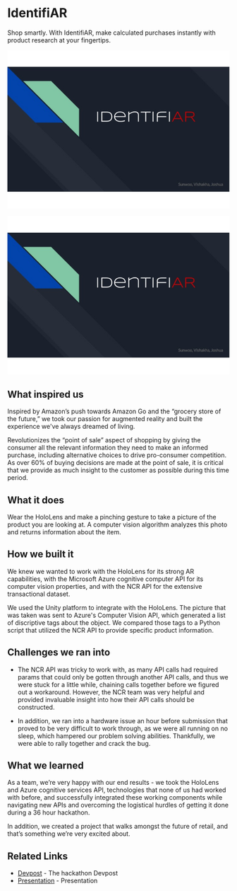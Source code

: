# IdentifiAR
Shop smartly. With IdentifiAR, make calculated purchases instantly with product research at your fingertips.

![Logo](https://raw.githubusercontent.com/sunny8751/IdentifiAR/c65f51d66f67afcdc336033c34fa517227f1ea0d/Assets/Images/logo.jpg)

![Demo](https://raw.githubusercontent.com/sunny8751/IdentifiAR/master/Assets/Images/logo.jpg)

## What inspired us
Inspired by Amazon’s push towards Amazon Go and the “grocery store of the future,” we took our passion for augmented reality and built the experience we've always dreamed of living.

Revolutionizes the “point of sale” aspect of shopping by giving the consumer all the relevant information they need to make an informed purchase, including alternative choices to drive pro-consumer competition. As over 60% of buying decisions are made at the point of sale, it is critical that we provide as much insight to the customer as possible during this time period.

## What it does
Wear the HoloLens and make a pinching gesture to take a picture of the product you are looking at. A computer vision algorithm analyzes this photo and returns information about the item.

## How we built it
We knew we wanted to work with the HoloLens for its strong AR capabilities, with the Microsoft Azure cognitive computer API for its computer vision properties, and with the NCR API for the extensive transactional dataset.

We used the Unity platform to integrate with the HoloLens. The picture that was taken was sent to Azure's Computer Vision API, which generated a list of discriptive tags about the object. We compared those tags to a Python script that utilized the NCR API to provide specific product information.

## Challenges we ran into
* The NCR API was tricky to work with, as many API calls had required params that could only be gotten through another API calls, and thus we were stuck for a little while, chaining calls together before we figured out a workaround. However, the NCR team was very helpful and provided invaluable insight into how their API calls should be constructed.

* In addition, we ran into a hardware issue an hour before submission that proved to be very difficult to work through, as we were all running on no sleep, which hampered our problem solving abilities. Thankfully, we were able to rally together and crack the bug.

## What we learned
As a team, we’re very happy with our end results - we took the HoloLens and Azure cognitive services API, technologies that none of us had worked with before, and successfully integrated these working components while navigating new APIs and overcoming the logistical hurdles of getting it done during a 36 hour hackathon.

In addition, we created a project that walks amongst the future of retail, and that’s something we’re very excited about.

## Related Links

* [Devpost](https://devpost.com/software/identifiar-j8kxcg) - The hackathon Devpost
* [Presentation](https://docs.google.com/presentation/d/1TVuZVnOWKhTIpvK3u4K8lHlXA7v_t8rY62DV8HyQ58Q/edit?usp=sharing) - Presentation

